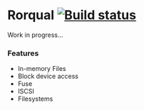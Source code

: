# Rorqual [![Build status](https://teamcity.lolhens.de/app/rest/builds/buildType:Rorqual_Build/statusIcon.svg)](https://teamcity.lolhens.de/viewType.html?buildTypeId=Rorqual_Build&guest=1)

Work in progress...

### Features
* In-memory Files
* Block device access
* Fuse
* ISCSI
* Filesystems
